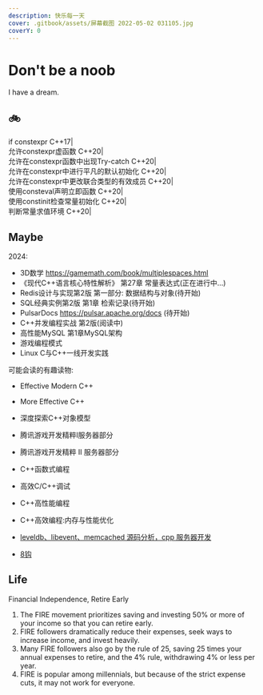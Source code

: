 ```yaml
---
description: 快乐每一天
cover: .gitbook/assets/屏幕截图 2022-05-02 031105.jpg
coverY: 0
---
```


# Don't be a noob

I have a dream.

## 🚲

if constexpr C++17|  
允许constexpr虚函数 C++20|  
允许在constexpr函数中出现Try-catch C++20|  
允许在constexpr中进行平凡的默认初始化 C++20|  
允许在constexpr中更改联合类型的有效成员 C++20|  
使用consteval声明立即函数 C++20|  
使用constinit检查常量初始化 C++20|  
判断常量求值环境 C++20|  

## Maybe

2024:

- 3D数学 <https://gamemath.com/book/multiplespaces.html>  
- 《现代C++语言核心特性解析》 第27章 常量表达式(正在进行中...)
- Redis设计与实现第2版 第一部分: 数据结构与对象(待开始)
- SQL经典实例第2版 第1章 检索记录(待开始)
- PulsarDocs <https://pulsar.apache.org/docs> (待开始)
- C++并发编程实战 第2版(阅读中)
- 高性能MySQL 第1章MySQL架构
- 游戏编程模式
- Linux C与C++一线开发实践

可能会读的有趣读物:

- Effective Modern C++
- More Effective C++
- 深度探索C++对象模型
- 腾讯游戏开发精粹Ⅰ服务器部分
- 腾讯游戏开发精粹 Ⅱ 服务器部分
- C++函数式编程
- 高效C/C++调试
- C++高性能编程
- C++高效编程:内存与性能优化

- [leveldb、libevent、memcached 源码分析，cpp 服务器开发](https://cppguide.cn/)
- [8钩](https://xiaolincoding.com/)

## Life

Financial Independence, Retire Early

1. The FIRE movement prioritizes saving and investing 50% or more of your income so that you can retire early.
2. FIRE followers dramatically reduce their expenses, seek ways to increase income, and invest heavily.
3. Many FIRE followers also go by the rule of 25, saving 25 times your annual expenses to retire, and the 4% rule, withdrawing 4% or less per year.
4. FIRE is popular among millennials, but because of the strict expense cuts, it may not work for everyone.
